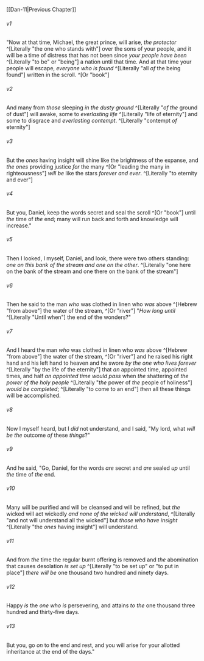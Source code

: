 ﻿---
aliases:
  - Daniel 12
---

[[Dan-11|Previous Chapter]]

###### v1
"Now at that time, Michael, the great prince, will arise, _the protector_ ^[Literally "the one who stands with"] over the sons of your people, and it will be a time of distress that has not been since _your people_ _have been_ ^[Literally "to be" or "being"] a nation until that time. And at that time your people will escape, _everyone who is found_ ^[Literally "all _of_ the being found"] written in the scroll. ^[Or "book"]

###### v2
And many from _those_ sleeping _in the dusty ground_ ^[Literally "_of the_ ground of dust"] will awake, some to _everlasting life_ ^[Literally "life of eternity"] and some to disgrace and _everlasting contempt_. ^[Literally "contempt _of_ eternity"]

###### v3
But the _ones_ having insight will shine like the brightness of the expanse, and _the ones_ providing justice _for_ the many ^[Or "leading the many in righteousness"] _will be_ like the stars _forever and ever_. ^[Literally "to eternity and ever"]

###### v4
But you, Daniel, keep the words secret and seal the scroll ^[Or "book"] until _the_ time of _the_ end; many will run back and forth and knowledge will increase."

###### v5
Then I looked, I myself, Daniel, and look, there were two others standing: _one on this bank of the stream and one on the other_. ^[Literally "one here on the bank of the stream and one there on the bank of the stream"]

###### v6
Then he said to the man _who_ was clothed in linen who _was_ above ^[Hebrew "from above"] the water of the stream, ^[Or "river"] "_How long until_ ^[Literally "Until when"] the end of the wonders?"

###### v7
And I heard the man _who_ was clothed in linen who _was_ above ^[Hebrew "from above"] the water of the stream, ^[Or "river"] and he raised his right hand and his left hand to heaven and he swore _by the one who lives forever_ ^[Literally "by the life of the eternity"] that _an_ appointed time, appointed times, and half _an appointed time_ _would pass_ when _the_ shattering of _the power of the holy people_ ^[Literally "_the_ power of _the_ people of holiness"] _would be completed_; ^[Literally "to come to an end"] _then_ all these things will be accomplished.

###### v8
Now I myself heard, but I _did_ not understand, and I said, "My lord, what _will be the_ outcome _of_ these _things_?"

###### v9
And he said, "Go, Daniel, for the words _are_ secret and _are_ sealed _up_ until _the_ time of _the_ end.

###### v10
Many will be purified and will be cleansed and will be refined, but _the_ wicked will act wickedly _and none of the wicked will understand_, ^[Literally "and not will understand all the wicked"] but _those who have insight_ ^[Literally "the _ones_ having insight"] will understand.

###### v11
And from _the_ time the regular burnt offering is removed and _the_ abomination that causes desolation _is set up_ ^[Literally "to be set up" or "to put in place"] _there will be_ one thousand two hundred and ninety days.

###### v12
Happy _is_ the _one who is_ persevering, and attains _to_ _the_ one thousand three hundred and thirty-five days.

###### v13
But you, go _on_ to the end and rest, and you will arise for your allotted inheritance at the end of the days."